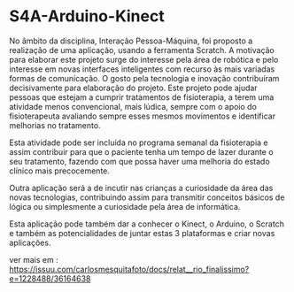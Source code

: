 # S4A-Arduino-Kinect
No âmbito da disciplina, Interação Pessoa-Máquina, foi proposto a realização de uma aplicação, usando a ferramenta Scratch. A motivação para elaborar este projeto surge do interesse pela área de robótica e pelo interesse em novas interfaces inteligentes com recurso às mais variadas formas de comunicação. O gosto pela tecnologia e inovação contribuíram decisivamente para elaboração do projeto.  Este projeto pode ajudar pessoas que estejam a cumprir tratamentos de fisioterapia, a terem uma atividade menos convencional, mais lúdica, sempre com o apoio do fisioterapeuta avaliando sempre esses mesmos movimentos e identificar melhorias no tratamento. 

Esta atividade pode ser incluída no programa semanal da fisioterapia e assim contribuir para que o paciente tenha um tempo de lazer durante o seu tratamento, fazendo com que possa haver uma melhoria do estado clínico mais precocemente. 

Outra aplicação será a de incutir nas crianças a curiosidade da área das novas tecnologias, contribuindo assim para transmitir conceitos básicos de lógica ou simplesmente a curiosidade pela área de informática. 

Esta aplicação pode também dar a conhecer o Kinect, o Arduino, o Scratch e também as potencialidades de juntar estas 3 plataformas e criar novas aplicações. 

ver mais em : https://issuu.com/carlosmesquitafoto/docs/relat__rio_finalissimo?e=1228488/36164638
